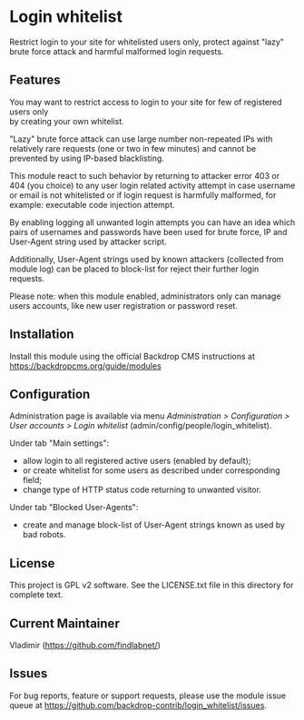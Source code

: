 Login whitelist
===============

Restrict login to your site for whitelisted users only, protect against "lazy" brute force 
attack and harmful malformed login requests.

Features 
--------

You may want to restrict access to login to your site for few of registered users only  
by creating your own whitelist.

"Lazy" brute force attack can use large number non-repeated IPs with relatively rare requests 
(one or two in few minutes) and cannot be prevented by using IP-based blacklisting.

This module react to such behavior by returning to attacker error 403 or 404 (you choice) 
to any user login related activity attempt in case username or email is not whitelisted or 
if login request is harmfully malformed, for example: executable code injection attempt.

By enabling logging all unwanted login attempts you can have an idea which pairs 
of usernames and passwords have been used for brute force, IP and User-Agent string used by attacker script.

Additionally, User-Agent strings used by known attackers (collected from module log) 
can be placed to block-list for reject their further login requests.

Please note: when this module enabled, administrators only can manage users accounts, 
like new user registration or password reset.

Installation
------------

Install this module using the official Backdrop CMS instructions at 
https://backdropcms.org/guide/modules

Configuration
-------------

Administration page is available via menu *Administration > Configuration > 
User accounts > Login whitelist* (admin/config/people/login_whitelist).

Under tab "Main settings":

- allow login to all registered active users (enabled by default);
- or create whitelist for some users as described under corresponding field;
- change type of HTTP status code returning to unwanted visitor.

Under tab "Blocked User-Agents":

- create and manage block-list of User-Agent strings known as used by bad robots.

License
-------

This project is GPL v2 software. See the LICENSE.txt file in this directory for
complete text.

Current Maintainer
------------------

Vladimir (https://github.com/findlabnet/)

Issues
------
For bug reports, feature or support requests, please use the module 
issue queue at https://github.com/backdrop-contrib/login_whitelist/issues.

